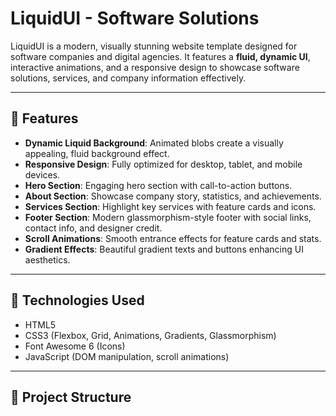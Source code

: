 # LiquidUI - Software Solutions

LiquidUI is a modern, visually stunning website template designed for software companies and digital agencies. It features a **fluid, dynamic UI**, interactive animations, and a responsive design to showcase software solutions, services, and company information effectively.

---

## 🚀 Features

- **Dynamic Liquid Background**: Animated blobs create a visually appealing, fluid background effect.
- **Responsive Design**: Fully optimized for desktop, tablet, and mobile devices.
- **Hero Section**: Engaging hero section with call-to-action buttons.
- **About Section**: Showcase company story, statistics, and achievements.
- **Services Section**: Highlight key services with feature cards and icons.
- **Footer Section**: Modern glassmorphism-style footer with social links, contact info, and designer credit.
- **Scroll Animations**: Smooth entrance effects for feature cards and stats.
- **Gradient Effects**: Beautiful gradient texts and buttons enhancing UI aesthetics.

---

## 🎨 Technologies Used

- HTML5
- CSS3 (Flexbox, Grid, Animations, Gradients, Glassmorphism)
- Font Awesome 6 (Icons)
- JavaScript (DOM manipulation, scroll animations)

---

## 📂 Project Structure

